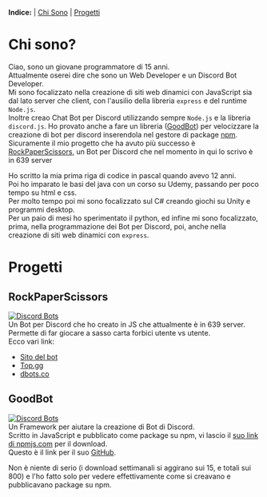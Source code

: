 **Indice:** | [Chi Sono](#chi-sono) | [Progetti](#progetti)

# Chi sono? <a name="chi-sono"></a>
Ciao, sono un giovane programmatore di 15 anni.<br>
Attualmente oserei dire che sono un Web Developer e un Discord Bot Developer.<br>
Mi sono focalizzato nella creazione di siti web dinamici con JavaScript sia dal lato server che client, con l'ausilio della libreria `express` e del runtime `Node.js`.<br>
Inoltre creao Chat Bot per Discord utilizzando sempre `Node.js` e la libreria `discord.js`. Ho provato anche a fare un libreria ([GoodBot](#GoodBot)) per velocizzare la creazione di bot per discord inserendola nel gestore di package [npm](https://www.npmjs.com/).<br>
Sicuramente il mio progetto che ha avuto più successo è [RockPaperScissors](#RockPaperScissors), un Bot per Discord che nel momento in qui lo scrivo è in 639 server


Ho scritto la mia prima riga di codice in pascal quando avevo 12 anni.<br>
Poi ho imparato le basi del java con un corso su Udemy, passando per poco tempo su html e css.<br>
Per molto tempo poi mi sono focalizzato sul C# creando giochi su Unity e programmi desktop.<br>
Per un paio di mesi ho sperimentato il python, ed infine mi sono focalizzato, prima, nella programmazione dei Bot per Discord, poi, anche nella creazione di siti web dinamici con `express`.


# Progetti <a name="progetti"></a>
## <a name="RockPaperScissors">RockPaperScissors</a>
[![Discord Bots](https://top.gg/api/widget/servers/723877094920290305.svg)](https://top.gg/bot/723877094920290305)<br>
Un Bot per Discord che ho creato in JS che attualmente è in 639 server.<br>
Permette di far giocare a sasso carta forbici utente vs utente.<br>
Ecco vari link:<br>
* [Sito del bot](https://www.rps-bot.tk/)
* [Top.gg](https://top.gg/bot/723877094920290305)
* [dbots.co](https://dbots.co/bots/723877094920290305)
## <a name="GoodBot">GoodBot</a>
[![Discord Bots](https://nodei.co/npm/goodbot.png)](https://www.npmjs.com/package/goodbot)<br>
Un Framework per aiutare la creazione di Bot di Discord.<br>
Scritto in JavaScript e pubblicato come package su npm, vi lascio il [suo link di npmjs.com](https://www.npmjs.com/package/goodbot) per il download.<br>
Questo è il link per il suo [GitHub](https://github.com/AndreaGennaioli/GoodBot).<br>

Non è niente di serio (i download settimanali si aggirano sui 15, e totali sui 800) e l'ho fatto solo per vedere effettivamente come si creavano e pubblicavano package su npm.<br>
